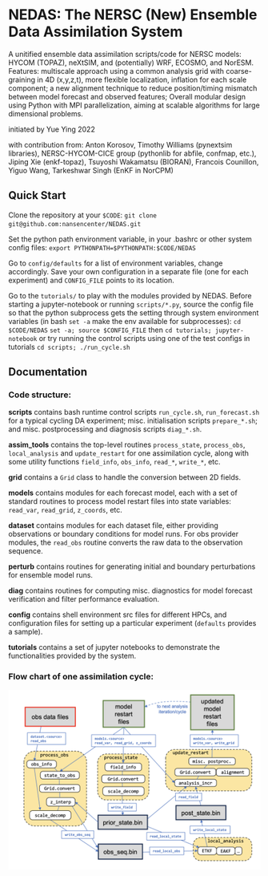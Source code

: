 # NEDAS: The NERSC (New) Ensemble Data Assimilation System

A unitified ensemble data assimilation scripts/code for NERSC models: HYCOM (TOPAZ), neXtSIM, and (potentially) WRF, ECOSMO, and NorESM. Features: multiscale approach using a common analysis grid with coarse-graining in 4D (x,y,z,t), more flexible localization, inflation for each scale component; a new alignment technique to reduce position/timing mismatch between model forecast and observed features; Overall modular design using Python with MPI parallelization, aiming at scalable algorithms for large dimensional problems.

initiated by Yue Ying 2022

with contribution from: Anton Korosov, Timothy Williams (pynextsim libraries), NERSC-HYCOM-CICE group (pythonlib for abfile, confmap, etc.), Jiping Xie (enkf-topaz), Tsuyoshi Wakamatsu (BIORAN), Francois Counillon, Yiguo Wang, Tarkeshwar Singh (EnKF in NorCPM)

## Quick Start

Clone the repository at your `$CODE`:
`git clone git@github.com:nansencenter/NEDAS.git`

Set the python path environment variable, in your .bashrc or other system config files:
`export PYTHONPATH=$PYTHONPATH:$CODE/NEDAS`

Go to `config/defaults` for a list of environment variables, change accordingly. Save your own configuration in a separate file (one for each experiment) and `CONFIG_FILE` points to its location.

Go to the `tutorials/` to play with the modules provided by NEDAS.
Before starting a jupyter-notebook or running `scripts/*.py`, source the config file so that the python subprocess gets the setting through system environment variables (in bash `set -a` make the env available for subprocesses):
`cd $CODE/NEDAS`
`set -a; source $CONFIG_FILE`
then
`cd tutorials; jupyter-notebook`
or try running the control scripts using one of the test configs in tutorials
`cd scripts; ./run_cycle.sh`


## Documentation

### Code structure:

**scripts** contains bash runtime control scripts `run_cycle.sh`, `run_forecast.sh` for a typical cycling DA experiment; misc. initialisation scripts `prepare_*.sh`; and misc. postprocessing and diagnosis scripts `diag_*.sh`.

**assim\_tools** contains the top-level routines `process_state`, `process_obs`, `local_analysis` and `update_restart` for one assimilation cycle, along with some utility functions `field_info`, `obs_info`, `read_*`, `write_*`, etc.

**grid** contains a `Grid` class to handle the conversion between 2D fields.

**models** contains modules for each forecast model, each with a set of standard routines to process model restart files into state variables: `read_var`, `read_grid`, `z_coords`, etc.

**dataset** contains modules for each dataset file, either providing observations or boundary conditions for model runs. For obs provider modules, the `read_obs` routine converts the raw data to the observation sequence.

**perturb** contains routines for generating initial and boundary perturbations for ensemble model runs.

**diag** contains routines for computing misc. diagnostics for model forecast verification and filter performance evaluation.

**config** contains shell environment src files for different HPCs, and configuration files for setting up a particular experiment (`defaults` provides a sample).

**tutorials** contains a set of jupyter notebooks to demonstrate the functionalities provided by the system.

### Flow chart of one assimilation cycle:
![](https://github.com/nansencenter/NEDAS/blob/main/tutorials/imgs/flowchart.png "Flow chart of one assimilation cycle")


